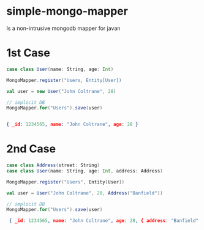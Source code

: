 simple-mongo-mapper
===================

Is a non-intrusive mongodb mapper for javan



# 1st Case
```scala
case class User(name: String, age: Int)

MongoMapper.register("Users, Entity[User])

val user = new User("John Coltrane", 28)

// implicit DB  
MongoMapper.for("Users").save(user)
```

```json

{ _id: 1234565, name: "John Coltrane", age: 28 }
```


# 2nd Case

```scala
case class Address(street: String)
case class User(name: String, age: Int, address: Address)

MongoMapper.register("Users", Entity[User])

val user = User("John Coltrane", 28, Address("Banfield"))

// implicit DB  
MongoMapper.for("Users").save(user)
```

```json
 { _id: 1234565, name: "John Coltrane", age: 28, { address: "Banfield" } }
```
